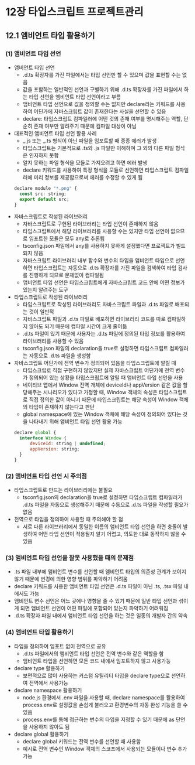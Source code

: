 # 12장 타입스크립트 프로젝트관리

## 12.1 앰비언트 타입 활용하기

### (1) 앰비언트 타입 선언

- 앰비언트 타입 선언
  - .d.ts 확장자를 가진 파일에서는 타입 선언만 할 수 있으며 값을 표현할 수는 없음
  - 값을 포함하는 일반적인 선언과 구별하기 위해 .d.ts 확장자를 가진 파일에서 하는 타입 선언을 엠비언트 타입 선언이라고 부름
  - 앰비언트 타입 선언으로 값을 정의할 수는 없지만 declare라는 키워드를 사용하여 어딘가에 자바스크립트 값이 존재한다는 사실을 선언할 수 있음
  - declare: 타입스크립트 컴파일러에 어떤 것의 존재 여부를 명시해주는 역할, 단순히 존재 여부만 알려주기 때문에 컴파일 대상이 아님
- 대표적인 앰비언트 타입 선언 활용 사례
  - _.js 또는 _.ts 형식이 아닌 파일을 임포트할 때 종종 에러가 발생
  - 타입스크립트는 기본적으로 .ts와 .js 파일만 이해하며 그 외의 다른 파일 형식은 인지하지 못함
  - 알지 못하는 파일 형식을 모듈로 가져오려고 하면 에러 발생
  - declare 키워드를 사용하여 특정 형식을 모듈로 선언하면 타입스크립트 컴파일러에 미리 정보를 제공함으로써 에러를 수정할 수 있게 됨
  ```jsx
  declare module "*.png" {
  	const src: string;
  	export default src;
  }
  ```
- 자바스크립트로 작성된 라이브러리
  - 자바스크립트로 구현된 라이브러리는 타입 선언이 존재하지 않음
  - 타입스크립트에서 해당 라이브러리를 사용할 수는 있지만 타입 선언이 없으므로 임포트한 모듈은 모두 any로 추론됨
  - tsconfig.json 파일에서 any를 사용하지 못하게 설정했다면 프로젝트가 빌드되지 않음
  - 자바스크립트 라이브러리 내부 함수와 변수의 타입을 앰비언트 타입으로 선언하면 타입스크립트는 자동으로 .d.ts 확장자를 가진 파일을 검색하여 타입 검사를 진행하게 되므로 문제없이 컴파일됨
  - 앰비언트 타입 선언은 타입스크립트에게 자바스크립트 코드 안에 어떤 정보가 있는지 알려주는 도구
- 타입스크립트로 작성된 라이브러리
  - 타입스크립트로 작성된 라이브러리도 자바스크립트 파일과 .d.ts 파일로 배포되는 것이 일반적
  - 자바스크립트 파일과 .d.ts 파일로 배포하면 라이브러리 코드를 따로 컴파일하지 않아도 되기 때문에 컴파일 시간이 크게 줄어듦
  - .d.ts 파일이 있기 때문에 사용자는 .d.ts 파일에 정의된 타입 정보를 활용하여 라이브러리를 사용할 수 있음
  - tsconfig.json 파일의 declaration을 true로 설정하면 타입스크립트 컴파일러는 자동으로 .d.ts 파일을 생성함
- 자바스크립트 어딘가에 전역 변수가 정의되어 있음을 타입스크립트에 알릴 때
  - 타입스크립로 직접 구현하지 않았지만 실제 자바스크립트 어딘가에 전역 변수가 정의되어 있는 상황을 타입스크립트에 알릴 때 앰비언트 타입 선언을 사용
  - 네이티브 앱에서 Window 전역 개체에 deviceId나 appVersion 같은 값을 할당해주는 시나리오가 있다고 가정할 때, Window 객체의 속성은 타입스크립트로 직접 정의한 값이 아니기 때문에 타입스크립트는 해당 속성이 Window 객체의 타입이 존재하지 않는다고 판단
  - global namespace에 있는 Window 객체에 해당 속성이 정의되어 있다는 것을 나타내기 위해 앰비언트 타입 선언 활용 가능
  ```jsx
  declare global {
  	interface Window {
  		deviceId: string | undefined;
  		appVersion: string;
  	}
  }
  ```

### (2) 앰비언트 타입 선언 시 주의점

- 타입스크립트로 만드는 라이브러리에는 불필요
  - tsconfig.json의 declaration을 true로 설정하면 타입스크립트 컴파일러가 .d.ts 파일을 자동으로 생성해주기 때문에 수동으로 .d.ts 파일을 작성할 필요가 없음
- 전역으로 타입을 정의하여 사용할 때 주의해야 할 점
  - 서로 다른 라이브러리에서 동일한 이름의 앰비언트 타입 선언을 하면 충돌이 발생하여 어떤 타입 선언이 적용될지 알기 어렵고, 의도한 대로 동작하지 않을 수 있음

### (3) 앰비언트 타입 선언을 잘못 사용했을 때의 문제점

- .ts 파일 내부에 앰비언트 변수를 선언할 때 앰비언트 타입의 의존성 관계가 보이지 않기 때문에 변경에 의한 영향 범위를 파악하기 어려움
- declare 키워드를 사용한 앰비언트 타입 선언은 .d.ts 파일이 아닌 .ts, .tsx 파일 내에서도 가능
- 앰비언트 변수 선언은 어느 곳에나 영향을 줄 수 있기 때문에 일반 타입 선언과 섞이게 되면 앰비언트 선언이 어떤 파일에 포함되어 있는지 파악하기 어려워짐
- .d.ts 확장자 파일 내에서 앰비언트 타입 선언을 하는 것은 일종의 개발자 간의 약속

### (4) 앰비언트 타입 활용하기

- 타입을 정의하여 임포트 없이 전역으로 공유
  - .d.ts 파일에서의 앰비언트 타입 선언은 전역 변수와 같은 역할을 함
  - 앰비언트 타입을 선언하면 모든 코드 내에서 임포트하지 않고 사용가능
- declare type 활용하기
  - 보편적으로 많이 사용하는 커스텀 유틸리티 타입을 declare type으로 선언하여 전역에서 사용가능
- declare namespace 활용하기
  - node.js 환경에서 .env 파일을 사용할 때, declare namespace를 활용하여 process.env로 설정값을 손쉽게 불러오고 환경변수의 자동 완성 기능을 쓸 수 있음
  - process.env를 통해 접근하는 변수의 타입을 지정할 수 있기 때문에 as 단언을 사용하지 않아도 됨
- declare global 활용하기
  - declare global 키워드는 전역 변수를 선언할 때 사용함
  - 예시로 전역 변수인 Window 객체의 스코프에서 사용되는 모듈이나 변수 추가 가능
